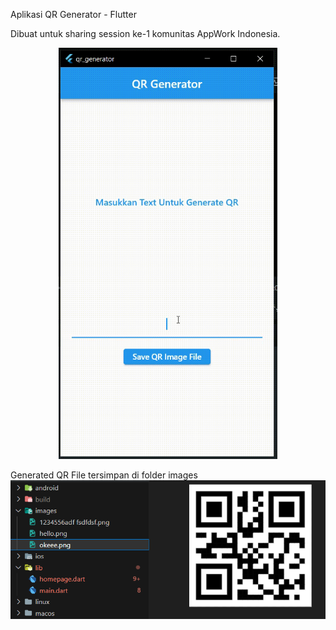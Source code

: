 Aplikasi QR Generator - Flutter

Dibuat untuk sharing session ke-1 komunitas AppWork Indonesia.

<p align="center">
  <img src="https://github.com/AppWork-Indonesia/1_qr_generator/blob/main/screenshot/screenshot%20qr%20generator.gif" width="350" title="create qr small">
</p>

Generated QR File tersimpan di folder images
![generated qr file](https://github.com/AppWork-Indonesia/1_qr_generator/blob/main/screenshot/savefile.PNG)
